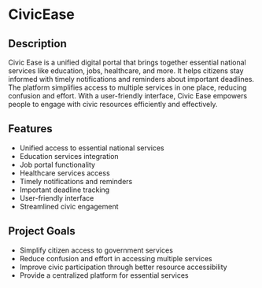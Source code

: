 # CivicEase

## Description

Civic Ease is a unified digital portal that brings together essential national services like education, jobs, healthcare, and more. It helps citizens stay informed with timely notifications and reminders about important deadlines. The platform simplifies access to multiple services in one place, reducing confusion and effort. With a user-friendly interface, Civic Ease empowers people to engage with civic resources efficiently and effectively.

## Features

- Unified access to essential national services
- Education services integration
- Job portal functionality
- Healthcare services access
- Timely notifications and reminders
- Important deadline tracking
- User-friendly interface
- Streamlined civic engagement

## Project Goals

- Simplify citizen access to government services
- Reduce confusion and effort in accessing multiple services
- Improve civic participation through better resource accessibility
- Provide a centralized platform for essential services